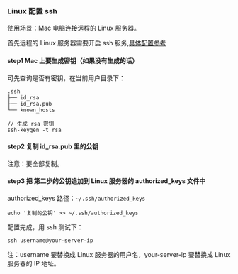 ### Linux 配置 ssh

使用场景：Mac 电脑连接远程的 Linux 服务器。

首先远程的 Linux 服务器需要开启 ssh 服务,[具体配置参考](./ubuntu_config_ssh_server.md)


#### step1 Mac 上要生成密钥（如果没有生成的话）

可先查询是否有密钥，在当前用户目录下：
```shell
.ssh
├── id_rsa
├── id_rsa.pub
└── known_hosts
```

```shell
// 生成 rsa 密钥
ssh-keygen -t rsa
```

#### step2 复制 id_rsa.pub 里的公钥

注意：要全部复制。

#### step3 把 第二步的公钥追加到 Linux 服务器的 authorized_keys 文件中

authorized_keys 路径：`~/.ssh/authorized_keys`

```shell
echo '复制的公钥' >> ~/.ssh/authorized_keys
```

配置完成，用 ssh 测试下：

``ssh username@your-server-ip``

注：username 要替换成 Linux 服务器的用户名，your-server-ip 要替换成 Linux 服务器的 IP 地址。

